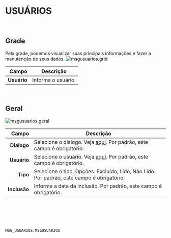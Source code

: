 # USUÁRIOS
<br>

## Grade
Pela grade, podemos visualizar suas principais informações e fazer a manutenção de seus dados.
![msgusuarios.grid](https://raw.githubusercontent.com/netforcews/docs-siscom/master/geral/imagens/msgusuarios.grid.png)

Campo | Descrição
--:|---
**Usuário** | Informa o usuário.
<br>

## Geral
![msgusuarios.geral](https://raw.githubusercontent.com/netforcews/docs-siscom/master/geral/imagens/msgusuarios.geral.png)

Campo | Descrição
--:|---
**Dialogo** | Selecione o dialogo. Veja [aqui](/geral/msgdialog.md). Por padrão, este campo é obrigatório.
**Usuário** | Selecione o usuário. Veja [aqui](/desenvolvimento/usuario.md). Por padrão, este campo é obrigatório.
**Tipo** | Selecione o tipo. Opções: Excluído, Lido, Não Lido. Por padrão, este campo é obrigatório.
**Inclusão** | Informe a data da inclusão. Por padrão, este campo é obrigatório.
<br>
<br>
<br>
<br>

```MSG_USUARIOS:MSGUSUARIOS```
